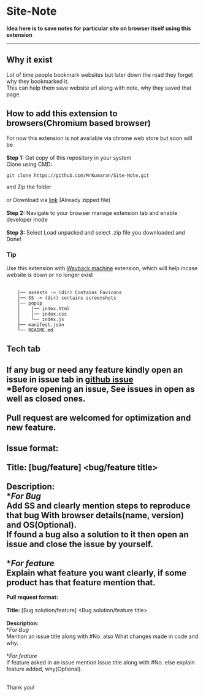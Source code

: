 # Site-Note

**Idea here is to save notes for particular site on browser itself using this extension**

---

## Why it exist

Lot of time people bookmark websites but later down the road they forget why they bookmarked it.
<br>
This can help them save website url along with note, why they saved that page.

## How to add this extension to browsers(Chromium based browser)
For now this extension is not available via chrome web store but soon will be
<br>
<br>
**Step 1:** Get copy of this repository in your system<br>
Clone using CMD:
``` GIT Clone
git clone https://github.com/MrKumaran/Site-Note.git
```
and Zip the folder
<br>
<br>
or Download via [link](https://github.com/MrKumaran/Site-Note/archive/refs/heads/main.zip) (Already zipped file)
<br>
<br>
**Step 2:** Navigate to your browser manage extension tab and enable developer mode
<br>
<br>
**Step 3:** Select Load unpacked and select .zip file you downloaded and Done!
<br>
### Tip
Use this extension with [Wayback machine](https://chromewebstore.google.com/detail/fpnmgdkabkmnadcjpehmlllkndpkmiak?utm_source=item-share-cb) extension, which will help incase website is down or no longer exist
<br>
<br>
``` File Structure
    │── assests -> (dir) Contains Favicons
    │── SS -> (dir) contains screenshots
    │── popUp
    │    │── index.html
    │    │── index.css
    │    └── index.js
    ├── manifest.json
    └── README.md
```
## Tech tab
If any bug or need any feature kindly open an issue in issue tab in [github issue](https://github.com/MrKumaran/Site-Note/issues)
<br>
*Before opening an issue, See issues in open as well as closed ones.
<br>
<br>
Pull request are welcomed for optimization and new feature.
<br>
---

**Issue format:**
<br>
<br>
**Title:** [bug/feature] <bug/feature title>
<br>
<br>
**Description:**
<br>
**For Bug*
<br>
Add SS and clearly mention steps to reproduce that bug With browser details(name, version) and OS(Optional).
<br>
If found a bug also a solution to it then open an issue and close the issue by yourself.
<br>
<br>
**For feature*
<br>
Explain what feature you want clearly, if some product has that feature mention that.
<br>
---
**Pull request format:**
<br>
<br>
**Title:** [Bug solution/feature] <Bug solution/feature title>
<br>
<br>
**Description:**
<br>
**For Bug*
<br>
Mention an issue title along with #No. also What changes made in code and why.
<br>
<br>
**For feature*
<br>
If feature asked in an issue mention issue title along with #No.
else explain feature added, why(Optional).
<br>
<br>

Thank you!
